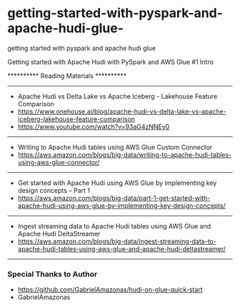 # getting-started-with-pyspark-and-apache-hudi-glue-
getting started with pyspark and apache hudi glue 

Getting started with Apache Hudi with PySpark and AWS Glue #1 Intro





********** Reading Materials ********** 

-------------------------------------------------------------------------------
* Apache Hudi vs Delta Lake vs Apache Iceberg - Lakehouse Feature Comparison
* https://www.onehouse.ai/blog/apache-hudi-vs-delta-lake-vs-apache-iceberg-lakehouse-feature-comparison
* https://www.youtube.com/watch?v=93aG4zNNEy0
-------------------------------------------------------------------------------
* Writing to Apache Hudi tables using AWS Glue Custom Connector
* https://aws.amazon.com/blogs/big-data/writing-to-apache-hudi-tables-using-aws-glue-connector/
-------------------------------------------------------------------------------
* Get started with Apache Hudi using AWS Glue by implementing key design concepts – Part 1
* https://aws.amazon.com/blogs/big-data/part-1-get-started-with-apache-hudi-using-aws-glue-by-implementing-key-design-concepts/
-------------------------------------------------------------------------------
* Ingest streaming data to Apache Hudi tables using AWS Glue and Apache Hudi DeltaStreamer
* https://aws.amazon.com/blogs/big-data/ingest-streaming-data-to-apache-hudi-tables-using-aws-glue-and-apache-hudi-deltastreamer/
-------------------------------------------------------------------------------

### Special Thanks to Author 
* https://github.com/GabrielAmazonas/hudi-on-glue-quick-start
* GabrielAmazonas
